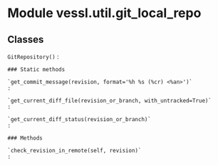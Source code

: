 Module vessl.util.git_local_repo
================================

Classes
-------

`GitRepository()`
:   

    ### Static methods

    `get_commit_message(revision, format='%h %s (%cr) <%an>')`
    :

    `get_current_diff_file(revision_or_branch, with_untracked=True)`
    :

    `get_current_diff_status(revision_or_branch)`
    :

    ### Methods

    `check_revision_in_remote(self, revision)`
    :